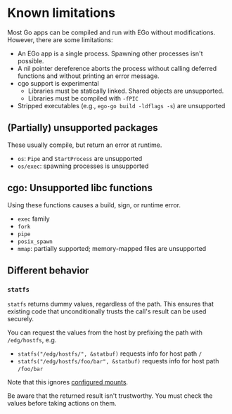 # Known limitations

Most Go apps can be compiled and run with EGo without modifications. However, there are some limitations:

* An EGo app is a single process. Spawning other processes isn't possible.
* A nil pointer dereference aborts the process without calling deferred functions and without printing an error message.
* cgo support is experimental
  * Libraries must be statically linked. Shared objects are unsupported.
  * Libraries must be compiled with `-fPIC`
* Stripped executables (e.g., `ego-go build -ldflags -s`) are unsupported

## (Partially) unsupported packages

These usually compile, but return an error at runtime.

* `os`: `Pipe` and `StartProcess` are unsupported
* `os/exec`: spawning processes is unsupported

## cgo: Unsupported libc functions

Using these functions causes a build, sign, or runtime error.

* `exec` family
* `fork`
* `pipe`
* `posix_spawn`
* `mmap`: partially supported; memory-mapped files are unsupported

## Different behavior

### `statfs`

`statfs` returns dummy values, regardless of the path.
This ensures that existing code that unconditionally trusts the call's result can be used securely.

You can request the values from the host by prefixing the path with `/edg/hostfs`, e.g.

* `statfs("/edg/hostfs/", &statbuf)` requests info for host path `/`
* `statfs("/edg/hostfs/foo/bar", &statbuf)` requests info for host path `/foo/bar`

Note that this ignores [configured mounts](../reference/config.md#mounts).

Be aware that the returned result isn't trustworthy.
You must check the values before taking actions on them.
